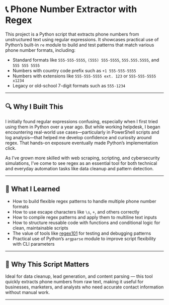 # 📞 Phone Number Extractor with Regex

This project is a Python script that extracts phone numbers from unstructured text using regular expressions. It showcases practical use of Python’s built-in `re` module to build and test patterns that match various phone number formats, including:

- Standard formats like `555-555-5555`, `(555) 555-5555`, `555.555.5555`, and `555 555 5555`  
- Numbers with country code prefix such as `+1 555-555-5555`  
- Numbers with extensions like `555-555-5555 ext. 123` or `555-555-5555 x1234`  
- Legacy or old-school 7-digit formats such as `555-1234`  

---

## 🔍 Why I Built This

I initially found regular expressions confusing, especially when I first tried using them in Python over a year ago. But while working helpdesk, I began encountering real-world use cases—particularly in PowerShell scripts and log analysis—that helped me develop confidence and curiosity around regex. That hands-on exposure eventually made Python’s implementation click.

As I’ve grown more skilled with web scraping, scripting, and cybersecurity simulations, I’ve come to see regex as an essential tool for both technical and everyday automation tasks like data cleanup and pattern detection.

---

## 🧠 What I Learned

- How to build flexible regex patterns to handle multiple phone number formats  
- How to use escape characters like `\s`, `+`, and others correctly  
- How to compile regex patterns and apply them to multiline text inputs  
- How to structure reusable code with functions and conditional logic for clean, maintainable scripts  
- The value of tools like [regex101](https://regex101.com) for testing and debugging patterns  
- Practical use of Python’s `argparse` module to improve script flexibility with CLI parameters  

---

## 🧠 Why This Script Matters

Ideal for data cleanup, lead generation, and content parsing — this tool quickly extracts phone numbers from raw text, making it useful for businesses, marketers, and analysts who need accurate contact information without manual work.

---
